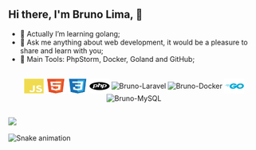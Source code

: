 ## Hi there, I'm Bruno Lima,  👋
- 🌱 Actually I’m learning golang;
- 💬 Ask me anything about web development, it would be a pleasure to share and learn with you;
- 🎒 Main Tools: PhpStorm, Docker, Goland and GitHub;
  
<div style="display: inline_block" align="center"><br>
  <img align="center" alt="Bruno-Js" height="30" width="40" src="https://raw.githubusercontent.com/devicons/devicon/master/icons/javascript/javascript-plain.svg">
  <img align="center" alt="Bruno-HTML" height="30" width="40" src="https://raw.githubusercontent.com/devicons/devicon/master/icons/html5/html5-original.svg">
  <img align="center" alt="Bruno-CSS" height="30" width="40" src="https://raw.githubusercontent.com/devicons/devicon/master/icons/css3/css3-original.svg">
  <img align="center" alt="Bruno-PHP" height="30" width="40" src="https://raw.githubusercontent.com/devicons/devicon/master/icons/php/php-plain.svg">
  <img align="center" alt="Bruno-Laravel" height="30" width="40" src="https://cdn.jsdelivr.net/gh/devicons/devicon/icons/laravel/laravel-plain-wordmark.svg" />
  <img align="center" alt="Bruno-Docker" height="30" width="40"src="https://cdn.jsdelivr.net/gh/devicons/devicon/icons/docker/docker-original-wordmark.svg" />
  <img align="center" alt="Bruno-Go" height="30" width="40"src="https://github.com/devicons/devicon/blob/v2.15.1/icons/go/go-original-wordmark.svg" />
  <img align="center" alt="Bruno-MySQL" height="30" width="40"src="[https://github.com/devicons/devicon/blob/v2.15.1/icons/go/go-original-wordmark.svg" />

</div>
  
  ##
  
<div>
  
  <a href="https://www.linkedin.com/in/bruno-lima-627a99181/" target="_blank"><img src="https://img.shields.io/badge/LinkedIn-0077B5?style=for-the-badge&logo=linkedin&logoColor=white" target="_blank"></a>
</div>
  
  ![Snake animation](https://github.com/brunobdl97/brunobdl97/blob/output/github-contribution-grid-snake.svg)

